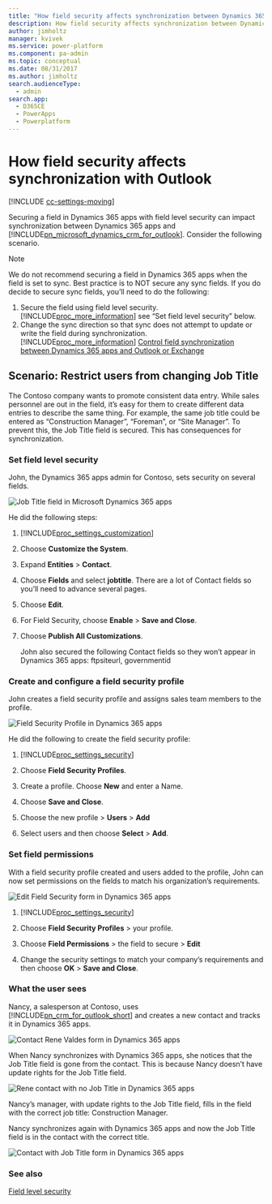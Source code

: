 ```yaml
---
title: "How field security affects synchronization between Dynamics 365 apps and Outlook  | MicrosoftDocs"
description: How field security affects synchronization between Dynamics 365 apps and Outlook 
author: jimholtz
manager: kvivek
ms.service: power-platform
ms.component: pa-admin
ms.topic: conceptual
ms.date: 08/31/2017
ms.author: jimholtz
search.audienceType: 
  - admin
search.app: 
  - D365CE
  - PowerApps
  - Powerplatform
---
```

# How field security affects synchronization with Outlook

[!INCLUDE [cc-settings-moving](../includes/cc-settings-moving.md)] 

Securing a field in Dynamics 365 apps with field level security can impact synchronization between Dynamics 365 apps and [!INCLUDE[pn_microsoft_dynamics_crm_for_outlook](../includes/pn-microsoft-dynamics-crm-for-outlook.md)]. Consider the following scenario.  
  
> [!NOTE]
>  We do not recommend securing a field in Dynamics 365 apps when the field is set to sync. Best practice is to NOT secure any sync fields. If you do decide to secure sync fields, you’ll need to do the following:  
> 
> 1. Secure the field using field level security. [!INCLUDE[proc_more_information](../includes/proc-more-information.md)] see “Set field level security” below.  
> 2. Change the sync direction so that sync does not attempt to update or write the field during synchronization. [!INCLUDE[proc_more_information](../includes/proc-more-information.md)] [Control field synchronization between Dynamics 365 apps and Outlook or Exchange](control-field-synchronization-outlook.md)  
  
## Scenario: Restrict users from changing Job Title  
 The Contoso company wants to promote consistent data entry. While sales personnel are out in the field, it’s easy for them to create different data entries to describe the same thing. For example, the same job title could be entered as “Construction Manager”, “Foreman”, or “Site Manager”. To prevent this, the Job Title field is secured. This has consequences for synchronization.  
  
### Set field level security  
 John, the Dynamics 365 apps admin for Contoso, sets security on several fields.  
  
 ![Job Title field in Microsoft Dynamics 365 apps](../admin/media/job-title-field.png "Job Title field in Dynamics 365 apps")  
  
 He did the following steps:  
  
1. [!INCLUDE[proc_settings_customization](../includes/proc-settings-customization.md)]  
  
2. Choose **Customize the System**.  
  
3. Expand **Entities** > **Contact**.  
  
4. Choose **Fields** and select **jobtitle**. There are a lot of Contact fields so you’ll need to advance several pages.  
  
5. Choose **Edit**.  
  
6. For Field Security, choose **Enable** > **Save and Close**.  
  
7. Choose **Publish All Customizations**.  
  
   John also secured the following Contact fields so they won’t appear in Dynamics 365 apps: ftpsiteurl, governmentid  
  
### Create and configure a field security profile  
 John creates a field security profile and assigns sales team members to the profile.  
  
 ![Field Security Profile in Dynamics 365 apps](../admin/media/field-security-profile.png "Field Security Profile in Dynamics 365 apps")  
  
 He did the following to create the field security profile:  
  
1. [!INCLUDE[proc_settings_security](../includes/proc-settings-security.md)]  
  
2. Choose **Field Security Profiles**.  
  
3. Create a profile. Choose **New** and enter a Name.  
  
4. Choose **Save and Close**.  
  
5. Choose the new profile > **Users** > **Add**  
  
6. Select users and then choose **Select** > **Add**.  
  
### Set field permissions  
 With a field security profile created and users added to the profile, John can now set permissions on the fields to match his organization’s requirements.  
  
 ![Edit Field Security form in Dynamics 365 apps](../admin/media/edit-field-security.png "Edit Field Security form in Dynamics 365 apps")  
  
1. [!INCLUDE[proc_settings_security](../includes/proc-settings-security.md)]  
  
2. Choose **Field Security Profiles** > your profile.  
  
3. Choose **Field Permissions** > the field to secure > **Edit**  
  
4. Change the security settings to match your company’s requirements and then choose **OK** > **Save and Close**.  
  
### What the user sees  
 Nancy, a salesperson at Contoso, uses [!INCLUDE[pn_crm_for_outlook_short](../includes/pn-crm-for-outlook-short.md)] and creates a new contact and tracks it in Dynamics 365 apps.  
  
 ![Contact Rene Valdes form in Dynamics 365 apps](../admin/media/contact-form-example.png "Contact Rene Valdes form in Dynamics 365 apps")  
  
 When Nancy synchronizes with Dynamics 365 apps, she notices that the Job Title field is gone from the contact. This is because Nancy doesn’t have update rights for the Job Title field.  
  
 ![Rene contact with no Job Title in Dynamics 365 apps](../admin/media/contact-no-job-title.png "Rene contact with no Job Title in Dynamics 365 apps")  
  
 Nancy’s manager, with update rights to the Job Title field, fills in the field with the correct job title: Construction Manager.  
  
 Nancy synchronizes again with Dynamics 365 apps and now the Job Title field is in the contact with the correct title.  
  
 ![Contact with Job Title form in Dynamics 365 apps](../admin/media/contact-job-title.png "Contact with Job Title form in Dynamics 365 apps")  
  
### See also  
 [Field level security](../admin/field-level-security.md)
